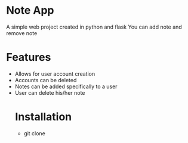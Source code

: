 # Note App
A simple web project created in python and flask
You can add note and remove note
# Features
* Allows for user account creation
* Accounts can be deleted
* Notes can be added specifically to a user
* User can delete his/her note
  # Installation
  * git clone 
